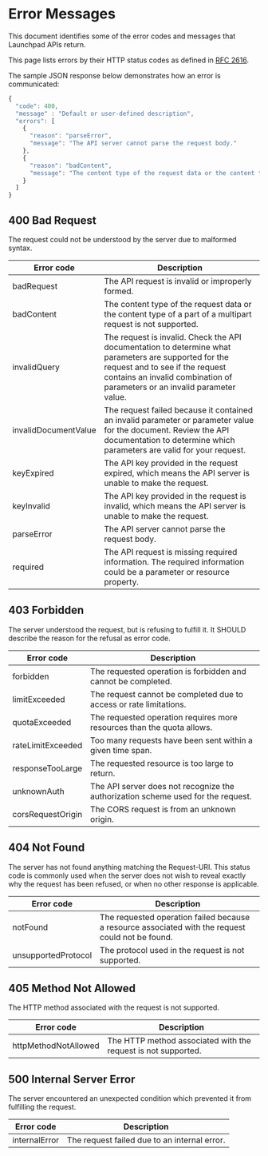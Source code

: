 # Error Messages

This document identifies some of the error codes and messages that Launchpad APIs return.

This page lists errors by their HTTP status codes as defined in [RFC 2616](http://www.w3.org/Protocols/rfc2616/rfc2616-sec10.html#sec10).

The sample JSON response below demonstrates how an error is communicated:

```javascript
{
  "code": 400,
  "message" : "Default or user-defined description",
  "errors": [
    {
      "reason": "parseError",
      "message": "The API server cannot parse the request body."
    },
    {
      "reason": "badContent",
      "message": "The content type of the request data or the content type of a part of a multipart request is not supported."
    }
  ]
}
```

## 400 Bad Request

The request could not be understood by the server due to malformed syntax.

Error code           | Description
------------         | -------------
badRequest           | The API request is invalid or improperly formed.
badContent           | The content type of the request data or the content type of a part of a multipart request is not supported.
invalidQuery         | The request is invalid. Check the API documentation to determine what parameters are supported for the request and to see if the request contains an invalid combination of parameters or an invalid parameter value.
invalidDocumentValue | The request failed because it contained an invalid parameter or parameter value for the document. Review the API documentation to determine which parameters are valid for your request.
keyExpired           | The API key provided in the request expired, which means the API server is unable to make the request.
keyInvalid           | The API key provided in the request is invalid, which means the API server is unable to make the request.
parseError           | The API server cannot parse the request body.
required             | The API request is missing required information. The required information could be a parameter or resource property.

## 403 Forbidden

The server understood the request, but is refusing to fulfill it. It SHOULD describe the reason for the refusal as error code.

Error code           | Description
------------         | -------------
forbidden            | The requested operation is forbidden and cannot be completed.
limitExceeded        | The request cannot be completed due to access or rate limitations.
quotaExceeded        | The requested operation requires more resources than the quota allows.
rateLimitExceeded    | Too many requests have been sent within a given time span.
responseTooLarge     | The requested resource is too large to return.
unknownAuth          | The API server does not recognize the authorization scheme used for the request.
corsRequestOrigin    | The CORS request is from an unknown origin.

## 404 Not Found

The server has not found anything matching the Request-URI. This status code is commonly used when the server does not wish to reveal exactly why the request has been refused, or when no other response is applicable.

Error code           | Description
------------         | -------------
notFound             | The requested operation failed because a resource associated with the request could not be found.
unsupportedProtocol  | The protocol used in the request is not supported. 

## 405 Method Not Allowed

The HTTP method associated with the request is not supported.

Error code           | Description
------------         | -------------
httpMethodNotAllowed | The HTTP method associated with the request is not supported.

## 500 Internal Server Error

The server encountered an unexpected condition which prevented it from fulfilling the request.

Error code           | Description
------------         | -------------
internalError        | The request failed due to an internal error.

